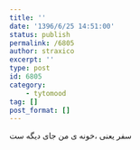 ```yaml
---
title: ''
date: '1396/6/25 14:51:00'
status: publish
permalink: /6805
author: straxico
excerpt: ''
type: post
id: 6805
category:
    - tytomood
tag: []
post_format: []
---
```

سفر یعنی ،خونه ی من جای دیگه ست
